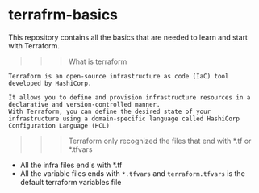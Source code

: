 # terrafrm-basics

This repository contains all the basics that are needed to learn and start with Terraform.

>>> What is terraform

```
Terraform is an open-source infrastructure as code (IaC) tool developed by HashiCorp. 

It allows you to define and provision infrastructure resources in a declarative and version-controlled manner. 
With Terraform, you can define the desired state of your infrastructure using a domain-specific language called HashiCorp Configuration Language (HCL) 
```

>>> Terraform only recognized the files that end with *.tf or *.tfvars 

*   All the infra files end's with *.tf 
*   All the variable files ends with `*.tfvars` and `terraform.tfvars` is the default terraform variables file